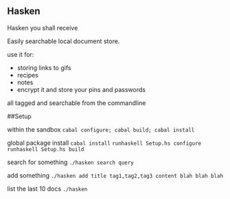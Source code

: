 Hasken
----

Hasken you shall receive

Easily searchable local document store.

use it for:
  - storing links to gifs
  - recipes
  - notes
  - encrypt it and store your pins and passwords

all tagged and searchable from the commandline

##Setup

within the sandbox
`cabal configure; cabal build; cabal install`

global package install
`cabal install`
`runhaskell Setup.hs configure`
`runhaskell Setup.hs build`

search for something
`./hasken search query`

add something
`./hasken add title tag1,tag2,tag3 content blah blah blah`

list the last 10 docs
`./hasken`
